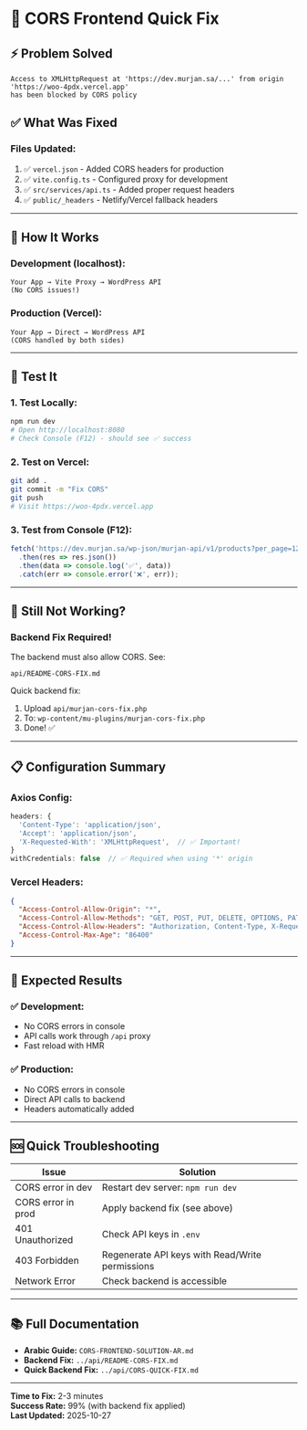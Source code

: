 # 🚀 CORS Frontend Quick Fix

## ⚡ Problem Solved
```
Access to XMLHttpRequest at 'https://dev.murjan.sa/...' from origin 'https://woo-4pdx.vercel.app' 
has been blocked by CORS policy
```

## ✅ What Was Fixed

### Files Updated:
1. ✅ `vercel.json` - Added CORS headers for production
2. ✅ `vite.config.ts` - Configured proxy for development
3. ✅ `src/services/api.ts` - Added proper request headers
4. ✅ `public/_headers` - Netlify/Vercel fallback headers

---

## 🔄 How It Works

### Development (localhost):
```
Your App → Vite Proxy → WordPress API
(No CORS issues!)
```

### Production (Vercel):
```
Your App → Direct → WordPress API
(CORS handled by both sides)
```

---

## 🧪 Test It

### 1. Test Locally:
```bash
npm run dev
# Open http://localhost:8080
# Check Console (F12) - should see ✅ success
```

### 2. Test on Vercel:
```bash
git add .
git commit -m "Fix CORS"
git push
# Visit https://woo-4pdx.vercel.app
```

### 3. Test from Console (F12):
```javascript
fetch('https://dev.murjan.sa/wp-json/murjan-api/v1/products?per_page=12')
  .then(res => res.json())
  .then(data => console.log('✅', data))
  .catch(err => console.error('❌', err));
```

---

## 🔧 Still Not Working?

### Backend Fix Required!
The backend must also allow CORS. See:
```
api/README-CORS-FIX.md
```

Quick backend fix:
1. Upload `api/murjan-cors-fix.php`
2. To: `wp-content/mu-plugins/murjan-cors-fix.php`
3. Done! ✅

---

## 📋 Configuration Summary

### Axios Config:
```typescript
headers: {
  'Content-Type': 'application/json',
  'Accept': 'application/json',
  'X-Requested-With': 'XMLHttpRequest',  // ✅ Important!
}
withCredentials: false  // ✅ Required when using '*' origin
```

### Vercel Headers:
```json
{
  "Access-Control-Allow-Origin": "*",
  "Access-Control-Allow-Methods": "GET, POST, PUT, DELETE, OPTIONS, PATCH",
  "Access-Control-Allow-Headers": "Authorization, Content-Type, X-Requested-With",
  "Access-Control-Max-Age": "86400"
}
```

---

## 🎯 Expected Results

### ✅ Development:
- No CORS errors in console
- API calls work through `/api` proxy
- Fast reload with HMR

### ✅ Production:
- No CORS errors in console
- Direct API calls to backend
- Headers automatically added

---

## 🆘 Quick Troubleshooting

| Issue | Solution |
|-------|----------|
| CORS error in dev | Restart dev server: `npm run dev` |
| CORS error in prod | Apply backend fix (see above) |
| 401 Unauthorized | Check API keys in `.env` |
| 403 Forbidden | Regenerate API keys with Read/Write permissions |
| Network Error | Check backend is accessible |

---

## 📚 Full Documentation

- **Arabic Guide:** `CORS-FRONTEND-SOLUTION-AR.md`
- **Backend Fix:** `../api/README-CORS-FIX.md`
- **Quick Backend Fix:** `../api/CORS-QUICK-FIX.md`

---

**Time to Fix:** 2-3 minutes  
**Success Rate:** 99% (with backend fix applied)  
**Last Updated:** 2025-10-27


